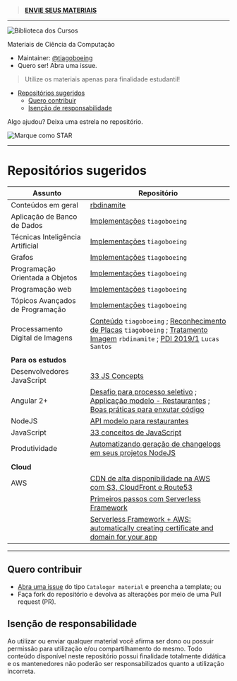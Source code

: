 > **[ENVIE SEUS MATERIAIS](https://github.com/computacaoUnisul/biblioteca-da-computacao-materiais/issues/1)**

---

![Biblioteca dos Cursos](https://snag.gy/842qLm.jpg)

Materiais de Ciência da Computação

- Maintainer: [@tiagoboeing](https://github.com/tiagoboeing)
- Quero ser! Abra uma issue.

> Utilize os materiais apenas para finalidade estudantil!

- [Repositórios sugeridos](#repositórios-sugeridos)
  - [Quero contribuir](#quero-contribuir)
  - [Isenção de responsabilidade](#isenção-de-responsabilidade)

Algo ajudou? Deixa uma estrela no repositório.

![Marque como STAR](https://i.snag.gy/mbwZtH.jpg)

---
# Repositórios sugeridos

| Assunto                          | Repositório                                                                                                                                                                                                                                                                                                                                      |
| -------------------------------- | ------------------------------------------------------------------------------------------------------------------------------------------------------------------------------------------------------------------------------------------------------------------------------------------------------------------------------------------------ |
| Conteúdos em geral               | [rbdinamite](https://github.com/rbdinamite/unisul-ccp2013A)                                                                                                                                                                                                                                                                                      |
| Aplicação de Banco de Dados      | [Implementações](https://github.com/tiagoboeing/aplicacao-banco) `tiagoboeing`                                                                                                                                                                                                                                                                   |
| Técnicas Inteligência Artificial | [Implementações](https://github.com/tiagoboeing/TecnicasInteligenciaArtificial) `tiagoboeing`                                                                                                                                                                                                                                                    |
| Grafos                           | [Implementações](https://github.com/tiagoboeing/grafos) `tiagoboeing`                                                                                                                                                                                                                                                                            |
| Programação Orientada a Objetos  | [Implementações](https://github.com/tiagoboeing/poo) `tiagoboeing`                                                                                                                                                                                                                                                                               |
| Programação web                  | [Implementações](https://github.com/tiagoboeing/projetoProgWeb) `tiagoboeing`                                                                                                                                                                                                                                                                    |
| Tópicos Avançados de Programação | [Implementações](https://github.com/tiagoboeing/TopicosAvancados) `tiagoboeing`                                                                                                                                                                                                                                                                  |
| Processamento Digital de Imagens | [Conteúdo](https://github.com/tiagoboeing/processamento-digital-de-imagens) `tiagoboeing` ; [Reconhecimento de Placas](https://github.com/tiagoboeing/ReconhecimentoPlacas-PDI) `tiagoboeing` ; [Tratamento Imagem](https://github.com/rbdinamite/tratamentoimagem) `rbdinamite` ; [PDI 2019/1](https://gitlab.com/lucaasdsm/PDI) `Lucas Santos` |
|                                  |                                                                                                                                                                                                                                                                                                                                                  |
| **Para os estudos**              |                                                                                                                                                                                                                                                                                                                                                  |
| Desenvolvedores JavaScript       | [33 JS Concepts](https://github.com/tiagoboeing/33-js-concepts)                                                                                                                                                                                                                                                                                  |
| Angular 2+                       | [Desafio para processo seletivo](https://github.com/tiagoboeing/desafio-frontend-senior) ; [Applicação modelo - Restaurantes](https://github.com/tiagoboeing/meat-app-starter) ; [Boas práticas para enxutar código](https://github.com/tiagoboeing/angular-avancado)                                                                            |
| NodeJS                           | [API modelo para restaurantes](https://github.com/tiagoboeing/meat-api)                                                                                                                                                                                                                                                                          |
| JavaScript                       | [33 conceitos de JavaScript](https://github.com/tiagoboeing/33-js-concepts)                                                                                                                                                                                                                                                                      |
| Produtividade                    | [Automatizando geração de changelogs em seus projetos NodeJS](https://medium.com/@tiagoboeing/automatizando-gera%C3%A7%C3%A3o-de-changelogs-em-seus-projetos-nodejs-a4d2300c49d3)                                                                                                                                                                |
|                                  |                                                                                                                                                                                                                                                                                                                                                  |
| **Cloud**                        |                                                                                                                                                                                                                                                                                                                                                  |
| AWS                              | [CDN de alta disponibilidade na AWS com S3, CloudFront e Route53](https://tiagoboeing.medium.com/cdn-de-alta-disponibilidade-na-aws-com-s3-cloudfront-e-route53-d08da8fab0ab)                                                                                                                                                                    |
|                                  | [Primeiros passos com Serverless Framework](https://www.youtube.com/watch?v=ktH_HhQDgLY&t=550s)                                                                                                                                                                                                                                                  |
|                                  | [Serverless Framework + AWS: automatically creating certificate and domain for your app](https://dev.to/aws-builders/serverless-framework-aws-automatically-creating-certificate-and-domain-for-your-app-5832)                                                                                                                                   |

----

## Quero contribuir

- [Abra uma issue](https://github.com/computacaoUnisul/biblioteca-da-computacao-materiais/issues/new/choose) do tipo `Catalogar material` e preencha a template; ou
- Faça fork do repositório e devolva as alterações por meio de uma Pull request (PR).

## Isenção de responsabilidade

Ao utilizar ou enviar qualquer material você afirma ser dono ou possuir permissão para utilização e/ou compartilhamento do mesmo. Todo conteúdo disponível neste repositório possui finalidade totalmente didática e os mantenedores não poderão ser responsabilizados quanto a utilização incorreta.

